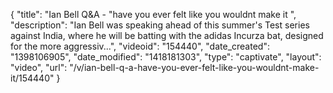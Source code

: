 {
    "title": "Ian Bell Q&A - \"have you ever felt like you wouldnt make it ",
    "description": "Ian Bell was speaking ahead of this summer's Test series against India, where he will be batting with the adidas Incurza bat, designed for the more aggressiv...",
    "videoid": "154440",
    "date_created": "1398106905",
    "date_modified": "1418181303",
    "type": "captivate",
    "layout": "video",
    "url": "\/v\/ian-bell-q-a-have-you-ever-felt-like-you-wouldnt-make-it\/154440"
}
